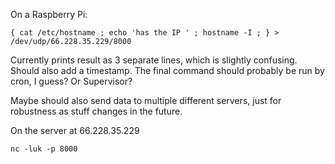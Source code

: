 
On a Raspberry Pi:

`{ cat /etc/hostname ; echo 'has the IP ' ; hostname -I ; } > /dev/udp/66.228.35.229/8000`

Currently prints result as 3 separate lines, which is slightly confusing. Should also add a timestamp. The final command should probably be run by cron, I guess? Or Supervisor?

Maybe should also send data to multiple different servers, just for robustness as stuff changes in the future.

On the server at 66.228.35.229

`nc -luk -p 8000`
